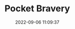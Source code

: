 ---
date: 2022-09-06 11:09:37
title: 'Pocket Bravery'	
tags: [free]
price: Free Demo	
link: https://store.steampowered.com/app/1555150/Pocket_Bravery/	
discord: https://discord.gg/t3Mhmstjpj	
twitter: https://twitter.com/PocketBravery
---